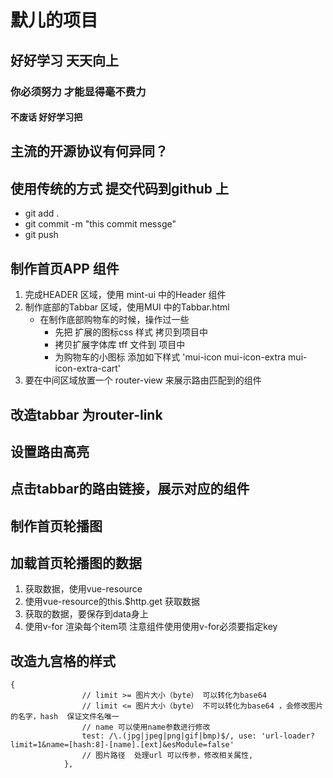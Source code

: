 # 默儿的项目
## 好好学习 天天向上
### 你必须努力 才能显得毫不费力
#### 不废话 好好学习把
## 主流的开源协议有何异同？
[主流的开源协议有何异同]: https://www.zhihu.com/question/19568896
## 使用传统的方式 提交代码到github 上
 - git add .
 - git commit -m "this commit messge"
 - git push
## 制作首页APP 组件
 1. 完成HEADER 区域，使用 mint-ui 中的Header 组件
 2. 制作底部的Tabbar 区域，使用MUI 中的Tabbar.html
    - 在制作底部购物车的时候，操作过一些
        - 先把 扩展的图标css 样式 拷贝到项目中
        - 拷贝扩展字体库 tff 文件到 项目中
        - 为购物车的小图标 添加如下样式 'mui-icon mui-icon-extra mui-icon-extra-cart'   
 3. 要在中间区域放置一个 router-view 来展示路由匹配到的组件
##  改造tabbar 为router-link
##  设置路由高亮
##  点击tabbar的路由链接，展示对应的组件
## 制作首页轮播图
## 加载首页轮播图的数据
  1. 获取数据，使用vue-resource
  2. 使用vue-resource的this.$http.get 获取数据
  3. 获取的数据，要保存到data身上
  4. 使用v-for 渲染每个item项 注意组件使用使用v-for必须要指定key
## 改造九宫格的样式
  ```发现打包后html里面，img的src为[object Module]，
  {
                  // limit >= 图片大小（byte） 可以转化为base64
                  // limit <= 图片大小（byte） 不可以转化为base64 ，会修改图片的名字，hash  保证文件名唯一
                  // name 可以使用name参数进行修改
                  test: /\.(jpg|jpeg|png|gif|bmp)$/, use: 'url-loader?limit=1&name=[hash:8]-[name].[ext]&esModule=false'
                  // 图片路径  处理url 可以传参，修改相关属性,
              },
```


